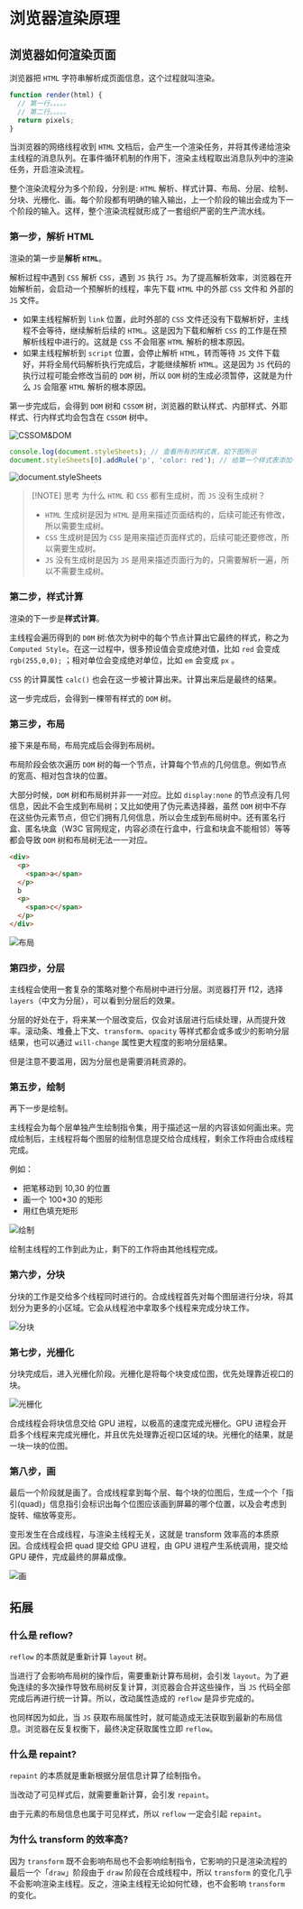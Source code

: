 # 浏览器渲染原理

## 浏览器如何渲染页面

浏览器把 `HTML` 字符串解析成页面信息，这个过程就叫渲染。

```js
function render(html) {
  // 第一行。。。。。
  // 第二行。。。。。
  return pixels;
}
```

当浏览器的网络线程收到 `HTML` 文档后，会产生一个渲染任务，并将其传递给渲染主线程的消息队列。在事件循环机制的作用下，渲染主线程取出消息队列中的渲染任务，开启渲染流程。

整个渲染流程分为多个阶段，分别是: `HTML` 解析、样式计算、布局、分层、绘制、分块、光栅化、画。每个阶段都有明确的输入输出，上一个阶段的输出会成为下一个阶段的输入。这样，整个渲染流程就形成了一套组织严密的生产流水线。

### 第一步，解析 HTML

渲染的第一步是**解析 `HTML`**。

解析过程中遇到 `CSS` 解析 `CSS`，遇到 `JS` 执行 `JS`。为了提高解析效率，浏览器在开始解析前，会启动一个预解析的线程，率先下载 `HTML` 中的外部 `CSS` 文件和 外部的 `JS` 文件。
- 如果主线程解析到 `link` 位置，此时外部的 `CSS` 文件还没有下载解析好，主线程不会等待，继续解析后续的 `HTML`。这是因为下载和解析 `CSS` 的工作是在预解析线程中进行的。这就是 `CSS` 不会阻塞 `HTML` 解析的根本原因。
- 如果主线程解析到 `script` 位置，会停止解析 `HTML`，转而等待 `JS` 文件下载好，并将全局代码解析执行完成后，才能继续解析 `HTML`。这是因为 `JS` 代码的执行过程可能会修改当前的 `DOM` 树，所以 `DOM` 树的生成必须暂停，这就是为什么 `JS` 会阻塞 `HTML` 解析的根本原因。

第一步完成后，会得到 `DOM` 树和 `CSSOM` 树，浏览器的默认样式、内部样式、外耶样式、行内样式均会包含在 `CSSOM` 树中。

![CSSOM&DOM](https://pic1.imgdb.cn/item/67e7de2c0ba3d5a1d7e676e7.png)

```js
console.log(document.styleSheets); // 查看所有的样式表，如下图所示
document.styleSheets[0].addRule('p', 'color: red'); // 给第一个样式表添加一条规则，p 标签的颜色为 red
```

![document.styleSheets](https://pic1.imgdb.cn/item/67e7e2ad0ba3d5a1d7e67970.png)

> [!NOTE] 思考
> 为什么 `HTML` 和 `CSS` 都有生成树，而 `JS` 没有生成树？
> - `HTML` 生成树是因为 `HTML` 是用来描述页面结构的，后续可能还有修改，所以需要生成树。
> - `CSS` 生成树是因为 `CSS` 是用来描述页面样式的，后续可能还要修改，所以需要生成树。
> - `JS` 没有生成树是因为 `JS` 是用来描述页面行为的，只需要解析一遍，所以不需要生成树。

### 第二步，样式计算

渲染的下一步是**样式计算**。

主线程会遍历得到的 `D0M` 树:依次为树中的每个节点计算出它最终的样式，称之为 `Computed Style`。在这一过程中，很多预设值会变成绝对值，比如 `red` 会变成 `rgb(255,0,0);` ；相对单位会变成绝对单位，比如 `em` 会变成 `px` 。

`CSS` 的计算属性 `calc()` 也会在这一步被计算出来。计算出来后是最终的结果。

这一步完成后，会得到一棵带有样式的 `DOM` 树。

### 第三步，布局

接下来是布局，布局完成后会得到布局树。

布局阶段会依次遍历 `DOM` 树的每一个节点，计算每个节点的几何信息。例如节点的宽高、相对包含块的位置。

大部分时候，`DOM` 树和布局树并非一一对应。比如 `display:none` 的节点没有几何信息，因此不会生成到布局树；又比如使用了伪元素选择器，虽然 `DOM` 树中不存在这些伪元素节点，但它们拥有几何信息，所以会生成到布局树中。还有匿名行盒、匿名块盒（W3C 官网规定，内容必须在行盒中，行盒和块盒不能相邻）等等都会导致 `DOM` 树和布局树无法一一对应。

```html
<div>
  <p>
    <span>a</span>
  </p>
  b
  <p>
    <span>c</span>
  </p>
</div>
```

![布局](https://pic1.imgdb.cn/item/67e7d9e40ba3d5a1d7e672d4.png)

### 第四步，分层

主线程会使用一套复杂的策略对整个布局树中进行分层。浏览器打开 f12，选择 `layers`（中文为分层），可以看到分层后的效果。

分层的好处在于，将来某一个层改变后，仅会对该层进行后续处理，从而提升效率。滚动条、堆叠上下文、`transform`、`opacity` 等样式都会或多或少的影响分层结果，也可以通过 `will-change` 属性更大程度的影响分层结果。

但是注意不要滥用，因为分层也是需要消耗资源的。

### 第五步，绘制

再下一步是绘制。

主线程会为每个层单独产生绘制指令集，用于描述这一层的内容该如何画出来。完成绘制后，主线程将每个图层的绘制信息提交给合成线程，剩余工作将由合成线程完成。

例如：
- 把笔移动到 10,30 的位置
- 画一个 100*30 的矩形
- 用红色填充矩形

![绘制](https://pic1.imgdb.cn/item/67e7cad20ba3d5a1d7e66be6.png)

绘制主线程的工作到此为止，剩下的工作将由其他线程完成。

### 第六步，分块

分块的工作是交给多个线程同时进行的。合成线程首先对每个图层进行分块，将其划分为更多的小区域。它会从线程池中拿取多个线程来完成分块工作。

![分块](https://pic1.imgdb.cn/item/67e7cca30ba3d5a1d7e66c40.png)

### 第七步，光栅化

分块完成后，进入光栅化阶段。光栅化是将每个块变成位图，优先处理靠近视口的块。

![光栅化](https://pic1.imgdb.cn/item/67e7ce230ba3d5a1d7e66cb5.png)

合成线程会将块信息交给 GPU 进程，以极高的速度完成光栅化。GPU 进程会开启多个线程来完成光栅化，并且优先处理靠近视口区域的块。光栅化的结果，就是一块一块的位图。

### 第八步，画

最后一个阶段就是画了。合成线程拿到每个层、每个块的位图后，生成一个个「指引(quad)」信息指引会标识出每个位图应该画到屏幕的哪个位置，以及会考虑到旋转、缩放等变形。

变形发生在合成线程，与渲染主线程无关，这就是 transform 效率高的本质原因。合成线程会把 quad 提交给 GPU 进程，由 GPU 进程产生系统调用，提交给 GPU 硬件，完成最终的屏幕成像。

![画](https://pic1.imgdb.cn/item/67e7d3780ba3d5a1d7e66e1f.png)

## 拓展

### 什么是 reflow?
`reflow` 的本质就是重新计算 `layout` 树。

当进行了会影响布局树的操作后，需要重新计算布局树，会引发 `layout`。为了避免连续的多次操作导致布局树反复计算，浏览器会合并这些操作，当 `JS` 代码全部完成后再进行统一计算。所以，改动属性造成的 `reflow` 是异步完成的。

也同样因为如此，当 `JS` 获取布局属性时，就可能造成无法获取到最新的布局信息。浏览器在反复权衡下，最终决定获取属性立即 `reflow`。

### 什么是 repaint?
`repaint` 的本质就是重新根据分层信息计算了绘制指令。

当改动了可见样式后，就需要重新计算，会引发 `repaint`。

由于元素的布局信息也属于可见样式，所以 `reflow` 一定会引起 `repaint`。

### 为什么 transform 的效率高?

因为 `transform` 既不会影响布局也不会影响绘制指令，它影响的只是渲染流程的最后一个「`draw`」阶段由于 `draw` 阶段在合成线程中，所以 `transform` 的变化几乎不会影响渲染主线程。反之，渲染主线程无论如何忙碌，也不会影响 `transform` 的变化。